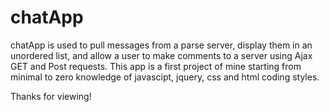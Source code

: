 chatApp
=======
chatApp is used to pull messages from a parse server, display them in an unordered list, and allow a user to make comments
to a server using Ajax GET and Post requests.
This app is a first project of mine starting from minimal to zero knowledge of javascipt, jquery, css and html coding styles.

Thanks for viewing!
